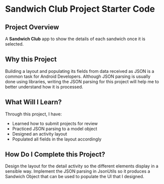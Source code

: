 # Sandwich Club Project Starter Code

## Project Overview
A **Sandwich Club** app to
show the details of each sandwich once it is selected.

## Why this Project

Building a layout and populating its fields from data received as JSON
is a common task for Android Developers. Although JSON parsing is usually
done using libraries, writing the JSON parsing for  this project will
help me to better understand how it is processed.

## What Will I Learn?
Through this project, I have:
- Learned how to submit projects for review
- Practiced JSON parsing to a model object
- Designed an activity layout
- Populated all fields in the layout accordingly

## How Do I Complete this Project?
Design the layout for the detail activity so the different elements
display in a sensible way. Implement the JSON parsing in JsonUtils so it
produces a Sandwich Object that can be used to populate the UI that I designed.
